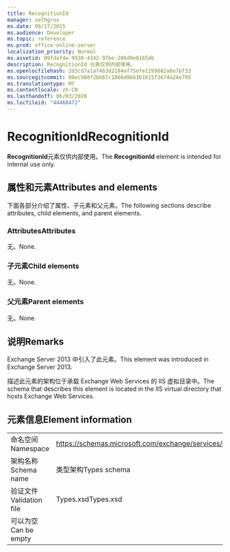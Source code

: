 ```yaml
---
title: RecognitionId
manager: sethgros
ms.date: 09/17/2015
ms.audience: Developer
ms.topic: reference
ms.prod: office-online-server
localization_priority: Normal
ms.assetid: 09fdaf4e-9930-4342-97be-286d9e0165db
description: RecognitionId 元素仅供内部使用。
ms.openlocfilehash: 2d3cd7a1af4b3d2184af75efe1299882a6e7bf33
ms.sourcegitcommit: 88ec988f2bb67c1866d06b361615f3674a24e795
ms.translationtype: MT
ms.contentlocale: zh-CN
ms.lasthandoff: 06/03/2020
ms.locfileid: "44468472"
---
```

# <a name="recognitionid"></a><span data-ttu-id="83aa5-103">RecognitionId</span><span class="sxs-lookup"><span data-stu-id="83aa5-103">RecognitionId</span></span>

<span data-ttu-id="83aa5-104">**RecognitionId**元素仅供内部使用。</span><span class="sxs-lookup"><span data-stu-id="83aa5-104">The **RecognitionId** element is intended for internal use only.</span></span> 

## <a name="attributes-and-elements"></a><span data-ttu-id="83aa5-105">属性和元素</span><span class="sxs-lookup"><span data-stu-id="83aa5-105">Attributes and elements</span></span>

<span data-ttu-id="83aa5-106">下面各部分介绍了属性、子元素和父元素。</span><span class="sxs-lookup"><span data-stu-id="83aa5-106">The following sections describe attributes, child elements, and parent elements.</span></span>
  
### <a name="attributes"></a><span data-ttu-id="83aa5-107">Attributes</span><span class="sxs-lookup"><span data-stu-id="83aa5-107">Attributes</span></span>

<span data-ttu-id="83aa5-108">无。</span><span class="sxs-lookup"><span data-stu-id="83aa5-108">None.</span></span>
  
### <a name="child-elements"></a><span data-ttu-id="83aa5-109">子元素</span><span class="sxs-lookup"><span data-stu-id="83aa5-109">Child elements</span></span>

<span data-ttu-id="83aa5-110">无。</span><span class="sxs-lookup"><span data-stu-id="83aa5-110">None.</span></span>
  
### <a name="parent-elements"></a><span data-ttu-id="83aa5-111">父元素</span><span class="sxs-lookup"><span data-stu-id="83aa5-111">Parent elements</span></span>

<span data-ttu-id="83aa5-112">无。</span><span class="sxs-lookup"><span data-stu-id="83aa5-112">None.</span></span>
  
## <a name="remarks"></a><span data-ttu-id="83aa5-113">说明</span><span class="sxs-lookup"><span data-stu-id="83aa5-113">Remarks</span></span>

<span data-ttu-id="83aa5-114">Exchange Server 2013 中引入了此元素。</span><span class="sxs-lookup"><span data-stu-id="83aa5-114">This element was introduced in Exchange Server 2013.</span></span>
  
<span data-ttu-id="83aa5-115">描述此元素的架构位于承载 Exchange Web Services 的 IIS 虚拟目录中。</span><span class="sxs-lookup"><span data-stu-id="83aa5-115">The schema that describes this element is located in the IIS virtual directory that hosts Exchange Web Services.</span></span>
  
## <a name="element-information"></a><span data-ttu-id="83aa5-116">元素信息</span><span class="sxs-lookup"><span data-stu-id="83aa5-116">Element information</span></span>

|||
|:-----|:-----|
|<span data-ttu-id="83aa5-117">命名空间</span><span class="sxs-lookup"><span data-stu-id="83aa5-117">Namespace</span></span>  <br/> |https://schemas.microsoft.com/exchange/services/2006/types  <br/> |
|<span data-ttu-id="83aa5-118">架构名称</span><span class="sxs-lookup"><span data-stu-id="83aa5-118">Schema name</span></span>  <br/> |<span data-ttu-id="83aa5-119">类型架构</span><span class="sxs-lookup"><span data-stu-id="83aa5-119">Types schema</span></span>  <br/> |
|<span data-ttu-id="83aa5-120">验证文件</span><span class="sxs-lookup"><span data-stu-id="83aa5-120">Validation file</span></span>  <br/> |<span data-ttu-id="83aa5-121">Types.xsd</span><span class="sxs-lookup"><span data-stu-id="83aa5-121">Types.xsd</span></span>  <br/> |
|<span data-ttu-id="83aa5-122">可以为空</span><span class="sxs-lookup"><span data-stu-id="83aa5-122">Can be empty</span></span>  <br/> ||
   

